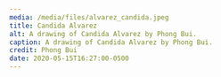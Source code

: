 ```yaml
---
media: /media/files/alvarez_candida.jpeg
title: Candida Alvarez
alt: A drawing of Candida Alvarez by Phong Bui.
caption: A drawing of Candida Alvarez by Phong Bui.
credit: Phong Bui
date: 2020-05-15T16:27:00-0500
---
```

